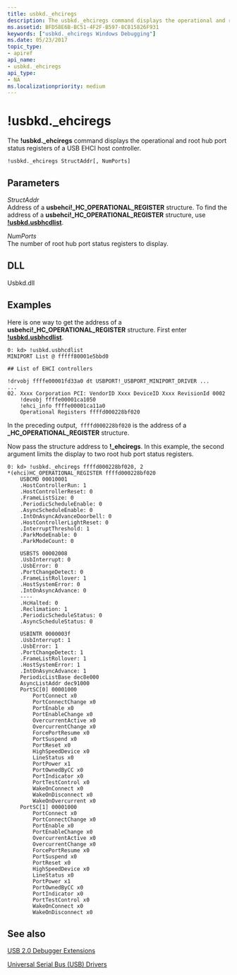 ```yaml
---
title: usbkd._ehciregs
description: The usbkd._ehciregs command displays the operational and root hub port status registers of a USB EHCI host controller.
ms.assetid: BFD58E6B-BC51-4F2F-B597-8C815826F931
keywords: ["usbkd._ehciregs Windows Debugging"]
ms.date: 05/23/2017
topic_type:
- apiref
api_name:
- usbkd._ehciregs
api_type:
- NA
ms.localizationpriority: medium
---
```


# !usbkd.\_ehciregs


The **!usbkd.\_ehciregs** command displays the operational and root hub port status registers of a USB EHCI host controller.

```dbgcmd
!usbkd._ehciregs StructAddr[, NumPorts]
```

## <span id="ddk__devobj_dbg"></span><span id="DDK__DEVOBJ_DBG"></span>Parameters


<span id="_______StructAddr______"></span><span id="_______structaddr______"></span><span id="_______STRUCTADDR______"></span> *StructAddr*   
Address of a **usbehci!\_HC\_OPERATIONAL\_REGISTER** structure. To find the address of a **usbehci!\_HC\_OPERATIONAL\_REGISTER** structure, use [**!usbkd.usbhcdlist**](-usbkd-usbhcdlist.md).

<span id="_______NumPorts______"></span><span id="_______numports______"></span><span id="_______NUMPORTS______"></span> *NumPorts*   
The number of root hub port status registers to display.

## <span id="DLL"></span><span id="dll"></span>DLL


Usbkd.dll

Examples
--------

Here is one way to get the address of a **usbehci!\_HC\_OPERATIONAL\_REGISTER** structure. First enter [**!usbkd.usbhcdlist**](-usbkd-usbhcdlist.md).

```dbgcmd
0: kd> !usbkd.usbhcdlist
MINIPORT List @ fffff80001e5bbd0

## List of EHCI controllers

!drvobj ffffe00001fd33a0 dt USBPORT!_USBPORT_MINIPORT_DRIVER ...
...
02. Xxxx Corporation PCI: VendorID Xxxx DeviceID Xxxx RevisionId 0002
    !devobj ffffe00001ca1050
    !ehci_info ffffe00001ca11a0
    Operational Registers ffffd000228bf020
```

In the preceding output,` ffffd000228bf020` is the address of a **\_HC\_OPERATIONAL\_REGISTER** structure.

Now pass the structure address to **!\_ehciregs**. In this example, the second argument limits the display to two root hub port status registers.

```dbgcmd
0: kd> !usbkd._ehciregs ffffd000228bf020, 2
*(ehci)HC_OPERATIONAL_REGISTER ffffd000228bf020
    USBCMD 00010001
    .HostControllerRun: 1
    .HostControllerReset: 0
    .FrameListSize: 0
    .PeriodicScheduleEnable: 0
    .AsyncScheduleEnable: 0
    .IntOnAsyncAdvanceDoorbell: 0
    .HostControllerLightReset: 0
    .InterruptThreshold: 1
    .ParkModeEnable: 0
    .ParkModeCount: 0

    USBSTS 00002008
    .UsbInterrupt: 0
    .UsbError: 0
    .PortChangeDetect: 0
    .FrameListRollover: 1
    .HostSystemError: 0
    .IntOnAsyncAdvance: 0
    ----
    .HcHalted: 0
    .Reclimation: 1
    .PeriodicScheduleStatus: 0
    .AsyncScheduleStatus: 0

    USBINTR 0000003f
    .UsbInterrupt: 1
    .UsbError: 1
    .PortChangeDetect: 1
    .FrameListRollover: 1
    .HostSystemError: 1
    .IntOnAsyncAdvance: 1
    PeriodicListBase dec8e000
    AsyncListAddr dec91000
    PortSC[0] 00001000
        PortConnect x0
        PortConnectChange x0
        PortEnable x0
        PortEnableChange x0
        OvercurrentActive x0
        OvercurrentChange x0
        ForcePortResume x0
        PortSuspend x0
        PortReset x0
        HighSpeedDevice x0
        LineStatus x0
        PortPower x1
        PortOwnedByCC x0
        PortIndicator x0
        PortTestControl x0
        WakeOnConnect x0
        WakeOnDisconnect x0
        WakeOnOvercurrent x0
    PortSC[1] 00001000
        PortConnect x0
        PortConnectChange x0
        PortEnable x0
        PortEnableChange x0
        OvercurrentActive x0
        OvercurrentChange x0
        ForcePortResume x0
        PortSuspend x0
        PortReset x0
        HighSpeedDevice x0
        LineStatus x0
        PortPower x1
        PortOwnedByCC x0
        PortIndicator x0
        PortTestControl x0
        WakeOnConnect x0
        WakeOnDisconnect x0
```

## <span id="see_also"></span>See also


[USB 2.0 Debugger Extensions](usb-2-0-extensions.md)

[Universal Serial Bus (USB) Drivers](https://docs.microsoft.com/windows-hardware/drivers/usbcon/)

 

 






